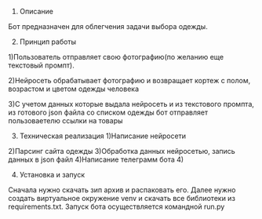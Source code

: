 1.   Описание

Бот предназначен для облегчения задачи выбора одежды.

2.   Принцип работы

1)Пользователь отправляет свою фотографию(по желанию еще текстовый промпт).

2)Нейросеть обрабатывает фотографию и возвращает кортеж с полом, возрастом и цветом одежды человека

3)С учетом данных которые выдала нейросеть и из текстового промпта, из готового json файла со списком одежды бот отправляет пользоваетелю ссылки на товары

3.   Техническая реализация
1)Написание нейросети

2)Парсинг сайта одежды
3)Обработка данных нейросетью, запись данных в json файл
4)Написание телеграмм бота
4)
   

4.   Установка и запуск

Сначала нужно скачать зип архив и распаковать его. Далее нужно создать виртуальное окружение venv и скачать все библиотеки из requirements.txt. Запуск бота осуществляется командной run.py

    